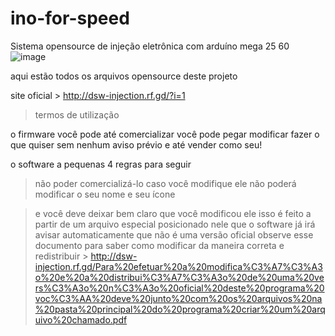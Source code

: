 # ino-for-speed
Sistema opensource de injeção eletrônica com arduíno mega 25 60
![image](https://github.com/Valdemir-DSW/ino-for-speed/assets/134114016/ee4ab21f-c03b-43f4-a7d2-b2850b6351a9)

aqui estão todos os arquivos opensource deste projeto

site oficial > http://dsw-injection.rf.gd/?i=1 
> termos de utilização

o firmware você pode até comercializar você pode pegar modificar fazer o que quiser sem nenhum aviso prévio e até vender como seu!

o software a pequenas 4 regras para seguir
> não poder comercializá-lo
> caso você modifique ele não poderá modificar o seu nome e seu ícone

> e você deve deixar bem claro que você modificou ele isso é feito a partir de um arquivo especial posicionado nele que o software já irá avisar automaticamente que não é uma versão oficial
 observe esse documento para saber como modificar da maneira correta e redistribuir  > http://dsw-injection.rf.gd/Para%20efetuar%20a%20modifica%C3%A7%C3%A3o%20e%20a%20distribui%C3%A7%C3%A3o%20de%20uma%20vers%C3%A3o%20n%C3%A3o%20oficial%20deste%20programa%20voc%C3%AA%20deve%20junto%20com%20os%20arquivos%20na%20pasta%20principal%20do%20programa%20criar%20um%20arquivo%20chamado.pdf


